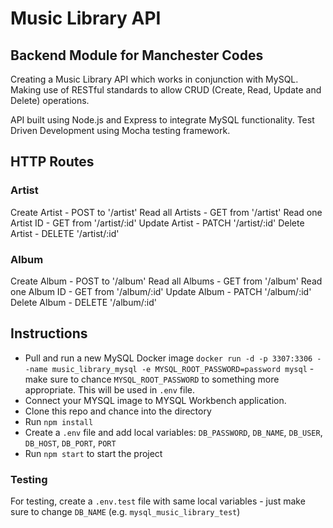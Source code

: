 # Music Library API

## Backend Module for Manchester Codes

Creating a Music Library API which works in conjunction with MySQL. Making use of RESTful standards to allow CRUD (Create, Read, Update and Delete) operations.

API built using Node.js and Express to integrate MySQL functionality. Test Driven Development using Mocha testing framework.

## HTTP Routes

### Artist

Create Artist - POST to '/artist'
Read all Artists - GET from '/artist'
Read one Artist ID - GET from '/artist/:id'
Update Artist - PATCH '/artist/:id'
Delete Artist - DELETE '/artist/:id'

### Album

Create Album - POST to '/album'
Read all Albums - GET from '/album'
Read one Album ID - GET from '/album/:id'
Update Album - PATCH '/album/:id'
Delete Album - DELETE '/album/:id'

## Instructions

- Pull and run a new MySQL Docker image `docker run -d -p 3307:3306 --name music_library_mysql -e MYSQL_ROOT_PASSWORD=password mysql` - make sure to chance `MYSQL_ROOT_PASSWORD` to something more appropriate. This will be used in `.env` file.
- Connect your MYSQL image to MYSQL Workbench application.
- Clone this repo and chance into the directory
- Run `npm install`
- Create a `.env` file and add local variables: `DB_PASSWORD`, `DB_NAME`, `DB_USER`, `DB_HOST`, `DB_PORT`, `PORT`
- Run `npm start` to start the project

### Testing

For testing, create a `.env.test` file with same local variables - just make sure to change `DB_NAME` (e.g. `mysql_music_library_test`)
